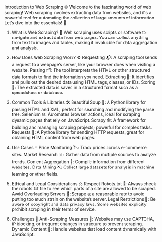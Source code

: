 Introduction to Web Scraping 🌐
Welcome to the fascinating world of web scraping! Web scraping involves extracting data from websites, and it's a powerful tool for automating the collection of large amounts of information. Let’s dive into the essentials! 🌟

1. What is Web Scraping? 🤔
Web scraping uses scripts or software to navigate and extract data from web pages. You can collect anything from text to images and tables, making it invaluable for data aggregation and analysis.

2. How Does Web Scraping Work? ⚙️
Requesting 📬: A scraping tool sends a request to a webpage’s server, like your browser does when visiting a website.
Parsing 🗂️: The tool interprets the HTML or other structured data formats to find the information you need.
Extracting 🧲: It identifies and pulls out the desired data using HTML tags, classes, or IDs.
Storing 💾: The extracted data is saved in a structured format such as a spreadsheet or database.
3. Common Tools & Libraries 🛠️
Beautiful Soup 🍲: A Python library for parsing HTML and XML, perfect for searching and modifying the parse tree.
Selenium 🌐: Automates browser actions, ideal for scraping dynamic pages that rely on JavaScript.
Scrapy 🕸️: A framework for building and managing scraping projects; powerful for complex tasks.
Requests 📡: A Python library for sending HTTP requests, great for obtaining HTML content from web pages.
4. Use Cases 💡
Price Monitoring 🏷️: Track prices across e-commerce sites.
Market Research 📊: Gather data from multiple sources to analyze trends.
Content Aggregation 📰: Compile information from different websites.
Data Mining ⛏️: Collect large datasets for analysis in machine learning or other fields.
5. Ethical and Legal Considerations ⚖️
Respect Robots.txt 🤖: Always check the robots.txt file to see which parts of a site are allowed to be scraped.
Avoid Overloading Servers 🚫: Scrape at a reasonable rate to avoid putting too much strain on the website’s server.
Legal Restrictions 🚨: Be aware of copyright and data privacy laws. Some websites explicitly prohibit scraping in their terms of service.
6. Challenges 🧩
Anti-Scraping Measures 🔐: Websites may use CAPTCHA, IP blocking, or frequent changes in structure to prevent scraping.
Dynamic Content 🔄: Handle websites that load content dynamically with JavaScript.
